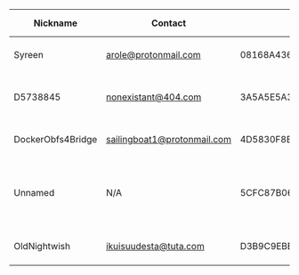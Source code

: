 | Nickname |  Contact | Hashed Fingerprint	| Running | Flags | Last Seen | First Seen | Last Restarted | Advertised Bandwidth | Platform | Version | Version Status | Recommended Version | BridgeDB Distributor | OR Addresses | Transports | BlockList |
|---|---|---|---|---|---|---|---|---|---|---|---|---|---|---|---|---|
|Syreen | arole@protonmail.com | 08168A4360F79AED64D739C213FB902A8C1D670B | true | Running, V2Dir, Valid | 2025-08-04 13:48:21 | 2025-08-04 10:18:21 | 2025-08-04 10:16:33 | 0 | Tor 0.4.8.14 on Linux | 0.4.8.14 | recommended | true | N/A | 10.44.218.124:49942 | obfs4 | |
|D5738845 | nonexistant@404.com | 3A5A5E5A3B370D8E3EE48CDD55927B0A9A230497 | false | V2Dir, Valid | 2025-08-04 13:48:21 | 2025-08-04 09:18:20 | 2025-08-04 08:27:20 | 0 | Tor 0.4.9.2-alpha on Linux | 0.4.9.2-alpha | experimental | false | N/A | 10.161.235.127:60281, [fd9f:2e19:3bcf::dd:c7e1]:60281 |  | |
|DockerObfs4Bridge | sailingboat1@protonmail.com | 4D5830F8E35A242991DF5CBFDD84644D51B33FA4 | true | Running, V2Dir, Valid | 2025-08-04 13:48:21 | 2025-08-04 12:18:20 | 2025-08-03 10:43:59 | 22164 | Tor 0.4.8.14 on Linux | 0.4.8.14 | recommended | true | settings | 10.8.138.207:55351 | obfs4 | |
|Unnamed | N/A | 5CFC87B06197581FABC174E06A636A1488A57E77 | true | Running, Valid | 2025-08-04 13:48:21 | 2025-08-04 06:48:20 | 2025-08-04 00:11:44 | 573440 | Tor 0.4.8.16 on Windows 8 [or later] | 0.4.8.16 | recommended | true | N/A | 10.128.222.57:49596, [fd9f:2e19:3bcf::f8:c579]:49596 |  | |
|OldNightwish | ikuisuudesta@tuta.com | D3B9C9EBE0144888AF5FA8833649475AB53E402F | false | V2Dir | 2025-08-04 13:48:21 | 2025-08-04 06:48:20 | 2025-08-03 05:41:31 | 207872 | Tor 0.4.8.17 on Linux | 0.4.8.17 | recommended | true | N/A | 10.102.59.0:54998 | obfs4 | |
